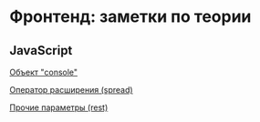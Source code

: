 # Фронтенд: заметки по теории
## JavaScript

[Объект "console"](JavaScript/console.md "console")

[Оператор расширения (spread)](JavaScript/spread.md "spread")

[Прочие параметры (rest)](JavaScript/rest.md "rest")